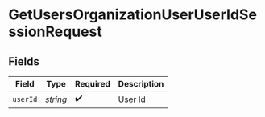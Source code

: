 # GetUsersOrganizationUserUserIdSessionRequest


## Fields

| Field              | Type               | Required           | Description        |
| ------------------ | ------------------ | ------------------ | ------------------ |
| `userId`           | *string*           | :heavy_check_mark: | User Id            |